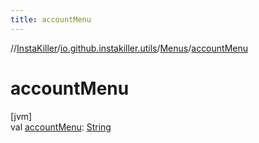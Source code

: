 ```yaml
---
title: accountMenu
---
```

//[InstaKiller](../../../index.html)/[io.github.instakiller.utils](../index.html)/[Menus](index.html)/[accountMenu](account-menu.html)



# accountMenu



[jvm]\
val [accountMenu](account-menu.html): [String](https://kotlinlang.org/api/latest/jvm/stdlib/kotlin/-string/index.html)





